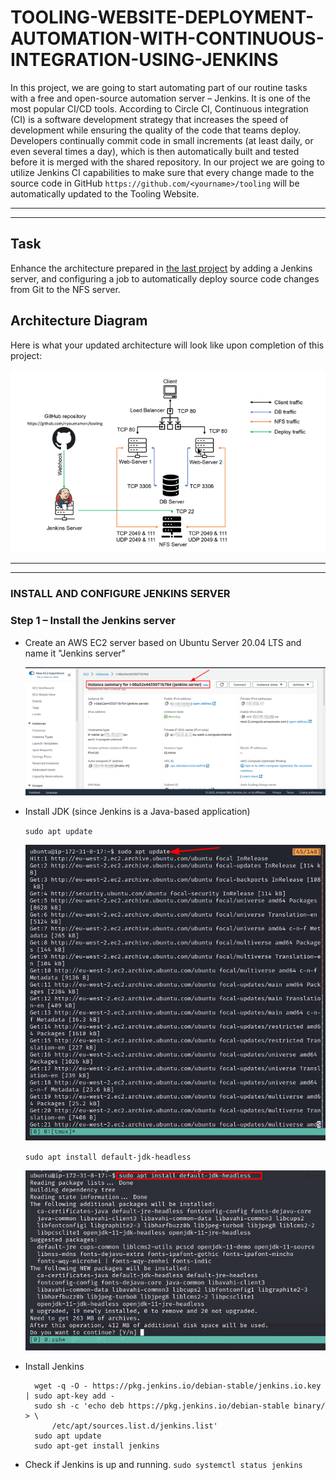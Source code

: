 # TOOLING-WEBSITE-DEPLOYMENT-AUTOMATION-WITH-CONTINUOUS-INTEGRATION-USING-JENKINS
In this project, we are going to start automating part of our routine tasks with a free and open-source automation server – Jenkins. It is one of the most popular CI/CD tools.
According to Circle CI, Continuous integration (CI) is a software development strategy that increases the speed of development while ensuring the quality of the code that teams deploy. Developers continually commit code in small increments (at least daily, or even several times a day), which is then automatically built and tested before it is merged with the shared repository.
In our project we are going to utilize Jenkins CI capabilities to make sure that every change made to the source code in GitHub `https://github.com/<yourname>/tooling` will be automatically updated to the Tooling Website.

---------
__________

## Task
Enhance the architecture prepared in [the last project](https://github.com/lateef-taiwo/LOAD-BALANCER-SOLUTION-WITH-APACHE) by adding a Jenkins server, and configuring a job to automatically deploy source code changes from Git to the NFS server.

## Architecture Diagram
Here is what your updated architecture will look like upon completion of this project:

![diagram](./images/Architecture.png)

----------
__________

### INSTALL AND CONFIGURE JENKINS SERVER
### Step 1 – Install the Jenkins server
* Create an AWS EC2 server based on Ubuntu Server 20.04 LTS and name it "Jenkins server"

  ![ec2](./images/ec2.png)

* Install JDK (since Jenkins is a Java-based application)

  `sudo apt update`
   
   ![update](./images/update.png)

   `sudo apt install default-jdk-headless`

   ![jdk](./images/jdk.png)

* Install Jenkins
  
        wget -q -O - https://pkg.jenkins.io/debian-stable/jenkins.io.key | sudo apt-key add -
        sudo sh -c 'echo deb https://pkg.jenkins.io/debian-stable binary/ > \
            /etc/apt/sources.list.d/jenkins.list'
        sudo apt update
        sudo apt-get install jenkins

* Check if Jenkins is up and running. `sudo systemctl status jenkins`